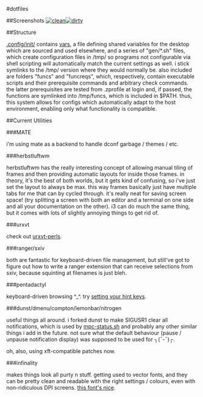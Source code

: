 #dotfiles


##Screenshots
[![clean](http://shmibbles.me/img/scrot/current/clean_small.png)](http://shmibbles.me/img/scrot/current/clean.png)[![dirty](http://shmibbles.me/img/scrot/current/dirty_small.png)](http://shmibbles.me/img/scrot/current/dirty.png)

##Structure

[.config/init/](.config/init) contains [vars](.config/init/vars), a file
defining shared variables for the desktop which are sourced and used elsewhere,
and a series of "gen/*.sh" files, which create configuration files in /tmp/ so
programs not configurable via shell scripting will automatically match the
current settings as well. i stick symlinks to the /tmp/ version where they
would normally be. also included are folders "funcs" and "funcreqs", which,
respectively, contain executable scripts and their prerequisite commands and
arbitrary check commands. the latter prerequisites are tested from .zprofile at
login and, if passed, the functions are symlinked into /tmp/funcs, which is
included in $PATH. thus, this system allows for configs which automatically
adapt to the host environment, enabling only what functionality is compatible.

##Current Utilities

###MATE

i'm using mate as a backend to handle dconf garbage / themes / etc.

###herbstluftwm

herbstluftwm has the really interesting concept of allowing manual tiling of
frames and then providing automatic layouts for inside those frames. in theory,
it's the best of both worlds, but it gets kind of confusing, so i've just set
the layout to always be max. this way frames basically just have multiple tabs
for me that can by cycled through. it's really neat for saving screen space!
(try splitting a screen with both an editor and a terminal on one side and all
your documentation on the other). i3 can do much the same thing, but it comes
with lots of slightly annoying things to get rid of.

###urxvt

check out
[urxvt-perls](https://github.com/muennich/urxvt-perls).

###ranger/sxiv

both are fantastic for keyboard-driven file management, but still've got to
figure out how to write a ranger extension that can receive selections from
sxiv, because squinting at filenames is just bleh.

###pentadactyl

keyboard-driven browsing ^_^. try
[setting your hint keys](http://5digits.org/pentadactyl/faq#faq-hintkeys).

###dunst/dmenu/compton/lemonbar/nitrogen

useful things all around. i forked dunst to make SIGUSR1 clear all
notifications, which is used by
[mpc-status.sh](.config/herbstluftwm/mpc-status.sh)
and probably any other similar things i add in the future. not sure what the
default behaviour (pause / unpause notification display) was supposed to be
used for ┐(¯-¯)┌.

oh, also, using xft-compatible patches now.

###infinality

makes things look all purty n stuff. getting used to vector fonts, and they can
be pretty clean and readable with the right settings / colours, even with
non-ridiculous DPI screens.
[this font's nice](https://sourcefoundry.org/hack/).

